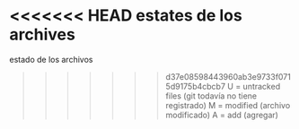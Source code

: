 <<<<<<< HEAD
estates de los archives
=======
estado de los archivos
>>>>>>> d37e08598443960ab3e9733f0715d9175b4cbcb7
U = untracked files (git todavía no tiene registrado)
M = modified (archivo modificado)
A = add (agregar)

